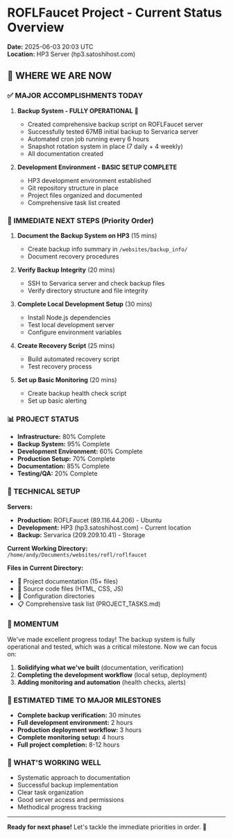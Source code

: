 # ROFLFaucet Project - Current Status Overview

**Date:** 2025-06-03 20:03 UTC  
**Location:** HP3 Server (hp3.satoshihost.com)

## 📍 WHERE WE ARE NOW

### ✅ MAJOR ACCOMPLISHMENTS TODAY

1. **Backup System - FULLY OPERATIONAL** 🎉
   - Created comprehensive backup script on ROFLFaucet server
   - Successfully tested 67MB initial backup to Servarica server
   - Automated cron job running every 6 hours
   - Snapshot rotation system in place (7 daily + 4 weekly)
   - All documentation created

2. **Development Environment - BASIC SETUP COMPLETE**
   - HP3 development environment established
   - Git repository structure in place
   - Project files organized and documented
   - Comprehensive task list created

### 🎯 IMMEDIATE NEXT STEPS (Priority Order)

1. **Document the Backup System on HP3** (15 mins)
   - Create backup info summary in `/websites/backup_info/`
   - Document recovery procedures

2. **Verify Backup Integrity** (20 mins)
   - SSH to Servarica server and check backup files
   - Verify directory structure and file integrity

3. **Complete Local Development Setup** (30 mins)
   - Install Node.js dependencies
   - Test local development server
   - Configure environment variables

4. **Create Recovery Script** (25 mins)
   - Build automated recovery script
   - Test recovery process

5. **Set up Basic Monitoring** (20 mins)
   - Create backup health check script
   - Set up basic alerting

### 📊 PROJECT STATUS

- **Infrastructure:** 80% Complete
- **Backup System:** 95% Complete
- **Development Environment:** 60% Complete
- **Production Setup:** 70% Complete
- **Documentation:** 85% Complete
- **Testing/QA:** 20% Complete

### 🔧 TECHNICAL SETUP

**Servers:**
- **Production:** ROFLFaucet (89.116.44.206) - Ubuntu
- **Development:** HP3 (hp3.satoshihost.com) - Current location
- **Backup:** Servarica (209.209.10.41) - Storage

**Current Working Directory:** `/home/andy/Documents/websites/rofl/roflfaucet`

**Files in Current Directory:**
- 📁 Project documentation (15+ files)
- 📁 Source code files (HTML, CSS, JS)
- 📁 Configuration directories
- 📋 Comprehensive task list (PROJECT_TASKS.md)

### 🚀 MOMENTUM

We've made excellent progress today! The backup system is fully operational and tested, which was a critical milestone. Now we can focus on:

1. **Solidifying what we've built** (documentation, verification)
2. **Completing the development workflow** (local setup, deployment)
3. **Adding monitoring and automation** (health checks, alerts)

### 📅 ESTIMATED TIME TO MAJOR MILESTONES

- **Complete backup verification:** 30 minutes
- **Full development environment:** 2 hours
- **Production deployment workflow:** 3 hours
- **Complete monitoring setup:** 4 hours
- **Full project completion:** 8-12 hours

### 🎪 WHAT'S WORKING WELL

- Systematic approach to documentation
- Successful backup implementation
- Clear task organization
- Good server access and permissions
- Methodical progress tracking

---

**Ready for next phase!** Let's tackle the immediate priorities in order. 🚀

